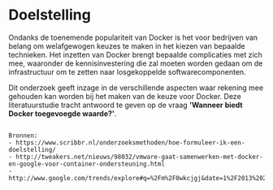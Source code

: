 # Doelstelling

Ondanks de toenemende populariteit van Docker is het voor bedrijven van belang om welafgewogen keuzes te maken in het kiezen van bepaalde technieken. Het inzetten van Docker brengt bepaalde complicaties met zich mee, waaronder de kennisinvestering die zal moeten worden gedaan om de infrastructuur om te zetten naar losgekoppelde softwarecomponenten.

Dit onderzoek geeft inzage in de verschillende aspecten waar rekening mee gehouden kan worden bij het maken van de keuze voor Docker. Deze literatuurstudie tracht antwoord te geven op de vraag __'Wanneer biedt Docker toegevoegde waarde?'__.


```

Bronnen:
- https://www.scribbr.nl/onderzoeksmethoden/hoe-formuleer-ik-een-doelstelling/
- http://tweakers.net/nieuws/98032/vmware-gaat-samenwerken-met-docker-en-google-voor-container-ondersteuning.html
- http://www.google.com/trends/explore#q=%2Fm%2F0wkcjgj&date=1%2F2013%2024m&cmpt=q

```
